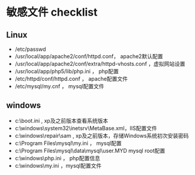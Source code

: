 # 敏感文件 checklist

## Linux
- /etc/passwd
- /usr/local/app/apache2/conf/httpd.conf， apache2默认配置
- /usr/local/app/apache2/conf/extra/httpd-vhosts.conf ，虚拟网站设置
- /usr/local/app/php5/lib/php.ini ， php配置
- /etc/httpd/conf/httpd.conf ， apache配置文件
- /etc/mysql/my.cnf ， mysql配置文件
## windows



- c:\boot.ini , xp及之前版本查看系统版本
- c:\windows\system32\inetsrv\MetaBase.xml，IIS配置文件
- c:\windows\repair\sam  , xp及之前版本，存储Windows系统初次安装密码
- c:\Program Files\mysql\my.ini ， mysql配置
- c:\Program Files\mysql\data\mysql\user.MYD mysql root配置
- c:\windows\php.ini ， php配置信息
- c:\windows\my.ini ，mysql配置文件


